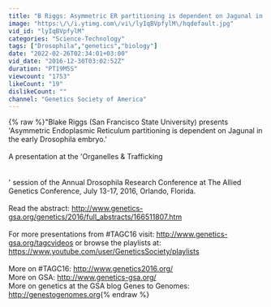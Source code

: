 ```yaml
---
title: "B Riggs: Asymmetric ER partitioning is dependent on Jagunal in the early Drosophila embryo."
image: "https:\/\/i.ytimg.com\/vi\/lyIqBVpfylM\/hqdefault.jpg"
vid_id: "lyIqBVpfylM"
categories: "Science-Technology"
tags: ["Drosophila","genetics","biology"]
date: "2022-02-26T02:34:01+03:00"
vid_date: "2016-12-30T03:02:52Z"
duration: "PT19M5S"
viewcount: "1753"
likeCount: "19"
dislikeCount: ""
channel: "Genetics Society of America"
---
```

{% raw %}&quot;Blake Riggs (San Francisco State University) presents 'Asymmetric Endoplasmic Reticulum partitioning is dependent on Jagunal in the early Drosophila embryo.' <br /> <br /> A presentation at the 'Organelles &amp; Trafficking<br /> <br /> <br /> ' session of the Annual Drosophila Research Conference at The Allied Genetics Conference, July 13-17, 2016, Orlando, Florida. <br /> <br /> Read the abstract: <a rel="nofollow" target="blank" href="http://www.genetics-gsa.org/genetics/2016/full_abstracts/166511807.htm">http://www.genetics-gsa.org/genetics/2016/full_abstracts/166511807.htm</a><br />  <br /> For more presentations from #TAGC16 visit: <a rel="nofollow" target="blank" href="http://www.genetics-gsa.org/tagcvideos">http://www.genetics-gsa.org/tagcvideos</a> or browse the playlists at: <a rel="nofollow" target="blank" href="https://www.youtube.com/user/GeneticsSociety/playlists">https://www.youtube.com/user/GeneticsSociety/playlists</a><br /> <br /> More on #TAGC16: <a rel="nofollow" target="blank" href="http://www.genetics2016.org/">http://www.genetics2016.org/</a><br /> More on GSA: <a rel="nofollow" target="blank" href="http://www.genetics-gsa.org/">http://www.genetics-gsa.org/</a><br /> More on genetics at the GSA blog Genes to Genomes: <a rel="nofollow" target="blank" href="http://genestogenomes.org">http://genestogenomes.org</a>{% endraw %}
